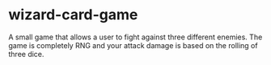 # wizard-card-game
A small game that allows a user to fight against three different enemies. The game is completely RNG and your attack damage is based on the rolling of three dice.
